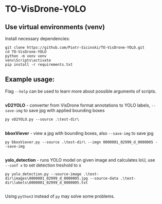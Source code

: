 # TO-VisDrone-YOLO


## Use virtual environments (venv)
Install necessary dependencies:
```
git clone https://github.com/Piotr-Sicinski/TO-VisDrone-YOLO.git
cd TO-VisDrone-YOLO
python -m venv venv
venv\Scripts\activate
pip install -r requirements.txt
```

## Example usage:

Flag ```--help``` can be used to learn more about possible arguments of scripts.
##

**vD2YOLO** - converter from VisDrone format annotations to YOLO labels,  ```--save-img``` to save jpg with applied bounding boxes
```
py vD2YOLO.py --source .\test-dir\
```
##

**bboxViever** - view a jpg with bounding boxes, also ```--save-img``` to save jpg
```
py bboxViever.py --source .\test-dir\ --imgn 0000001_02999_d_0000005 --save-img
```
##

**yolo_detection** - runs YOLO model on given image and calculates IoU, use ```--conf x``` to set detection treshold to x
```
py yolo_detection.py --source-image .\test-dir\images\0000001_02999_d_0000005.jpg --source-data .\test-dir\labels\0000001_02999_d_0000005.txt
```

##
Using ```python3``` instead of ```py``` may solve some problems.